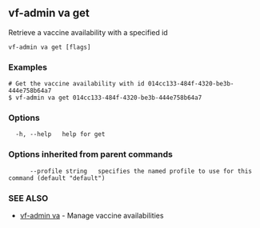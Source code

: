## vf-admin va get

Retrieve a vaccine availability with a specified id

```
vf-admin va get [flags]
```

### Examples

```
# Get the vaccine availability with id 014cc133-484f-4320-be3b-444e758b64a7
$ vf-admin va get 014cc133-484f-4320-be3b-444e758b64a7

```

### Options

```
  -h, --help   help for get
```

### Options inherited from parent commands

```
      --profile string   specifies the named profile to use for this command (default "default")
```

### SEE ALSO

* [vf-admin va](vf-admin_va.md)	 - Manage vaccine availabilities

